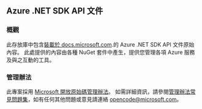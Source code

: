 ## <a name="documentation-for-azure-net-sdk-apis"></a>Azure .NET SDK API 文件

### <a name="overview"></a>概觀

此存放庫中包含[裝載於 docs.microsoft.com](https://docs.microsoft.com/dotnet/api/overview/azure/?view=azure-dotnet).的 Azure .NET SDK API 文件原始內容。 此處提供的內容由各種 NuGet 套件中產生，提供您管理各項 Azure 服務及與之互動的工具。

### <a name="code-of-conduct"></a>管理辦法

此專案採用 [Microsoft 開放原始碼管理辦法](https://opensource.microsoft.com/codeofconduct/)。
如需詳細資訊，請參閱[管理辦法常見問題集](https://opensource.microsoft.com/codeofconduct/faq/)，如有任何其他問題或意見請連絡 [opencode@microsoft.com](mailto:opencode@microsoft.com)。
